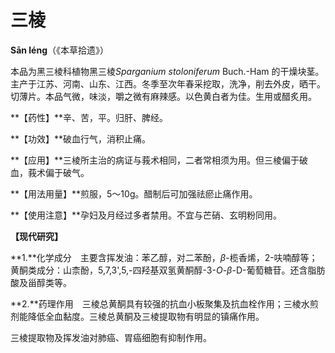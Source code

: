 # 三棱

**Sān léng**（《本草拾遗》）

本品为黑三棱科植物黑三棱*Sparganium stoloniferum* Buch.-Ham 的干燥块茎。主产于江苏、河南、山东、江西。冬季至次年春采挖取，洗净，削去外皮，晒干。切薄片。本品气微，味淡，嚼之微有麻辣感。以色黄白者为佳。生用或醋炙用。

**【药性】**辛、苦，平。归肝、脾经。

**【功效】**破血行气，消积止痛。

**【应用】**三棱所主治的病证与莪术相同，二者常相须为用。但三棱偏于破血，莪术偏于破气。

**【用法用量】**煎服，5～10g。醋制后可加强祛瘀止痛作用。

**【使用注意】**孕妇及月经过多者禁用。不宜与芒硝、玄明粉同用。

**【现代研究】**

**1.**化学成分　主要含挥发油：苯乙醇，对二苯酚，*β*-榄香烯，2-呋喃醇等；黄酮类成分：山柰酚，5,7,3',5,-四羟基双氢黄酮醇-3-*O*-*β*-D-葡萄糖苷。还含脂肪酸及甾醇类等。

**2.**药理作用　三棱总黄酮具有较强的抗血小板聚集及抗血栓作用；三棱水煎剂能降低全血黏度。三棱总黄酮及三棱提取物有明显的镇痛作用。

三棱提取物及挥发油对肺癌、胃癌细胞有抑制作用。
